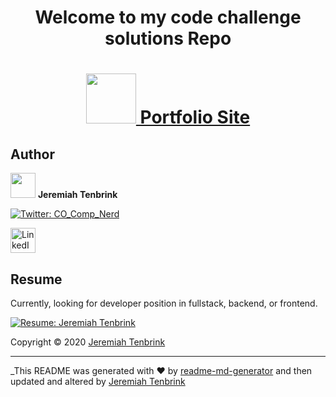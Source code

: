 
<h1 align="center">Welcome to my code challenge solutions Repo</h1>

<h1 align="center"> <a href="http://tenbrink.dev"><img src="https://github-badge.vercel.app/api/badges/icons/web" height="80">          Portfolio Site</a></h1>

## Author

<img src="./assets/images/avatar.svg" height="40"> **Jeremiah Tenbrink**
<p>
  <a href="https://twitter.com/CO_Comp_Nerd" target="_blank">
    <img alt="Twitter: CO_Comp_Nerd" src="https://img.shields.io/twitter/follow/CO_Comp_Nerd.svg?style=social" />
  </a>
  </p>
  <p>
    <a href="https://www.linkedin.com/in/jeremiahtenbrink/" target="_blank">
        <img alt="LinkedIn: JeremiahTenbrink" src="https://github-badge.vercel.app/api/badges/linkedin/@JeremiahTenbrink" height="40"/>
      </a>
</p>

## Resume
Currently, looking for developer position in fullstack, backend, or frontend. 


  <a href="https://drive.google.com/file/d/13dwfRXEcEvPOSFiq_GHCyV5nq6pwahVX/view?usp=sharing" target="_blank">
      <img alt="Resume: Jeremiah Tenbrink" src="https://github-badge.vercel.app/api/badges/resume/JeremiahTenbrink" />
    </a>

Copyright © 2020 [Jeremiah Tenbrink](https://github.com/jeremiahtenbrink)

***
_This README was generated with ❤️ by [readme-md-generator](https://github.com/kefranabg/readme-md-generator) and then updated and altered by
 [Jeremiah Tenbrink](https://github.com/jeremiahtenbrink)
